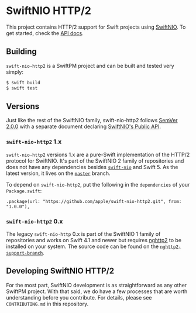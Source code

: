 # SwiftNIO HTTP/2

This project contains HTTP/2 support for Swift projects using [SwiftNIO](https://github.com/apple/swift-nio). To get started, check the [API docs](https://apple.github.io/swift-nio-http2/docs/current/NIOHTTP2/index.html).

## Building

`swift-nio-http2` is a SwiftPM project and can be built and tested very simply:

```bash
$ swift build
$ swift test
```

## Versions

Just like the rest of the SwiftNIO family, swift-nio-http2 follows [SemVer 2.0.0](https://semver.org/#semantic-versioning-200) with a separate document
declaring [SwiftNIO's Public API](https://github.com/apple/swift-nio/blob/master/docs/public-api.md).

### `swift-nio-http2` 1.x

`swift-nio-http2` versions 1.x are a pure-Swift implementation of the HTTP/2 protocol for SwiftNIO. It's part of the SwiftNIO 2 family of repositories and does not have any dependencies besides [`swift-nio`](https://github.com/apple/swift-nio) and Swift 5. As the latest version, it lives on the [`master`](https://github.com/apple/swift-nio-http2) branch.

To depend on `swift-nio-http2`, put the following in the `dependencies` of your `Package.swift`:

    .package(url: "https://github.com/apple/swift-nio-http2.git", from: "1.0.0"),

### `swift-nio-http2` 0.x

The legacy `swift-nio-http` 0.x is part of the SwiftNIO 1 family of repositories and works on Swift 4.1 and newer but requires [nghttp2](https://nghttp2.org) to be installed on your system. The source code can be found on the [`nghttp2-support-branch`](https://github.com/apple/swift-nio-http2/tree/nghttp2-support-branch).


## Developing SwiftNIO HTTP/2

For the most part, SwiftNIO development is as straightforward as any other SwiftPM project. With that said, we do have a few processes that are worth understanding before you contribute. For details, please see `CONTRIBUTING.md` in this repository.
